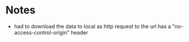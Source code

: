 # Notes

- had to download the data to local as http request to the url has a "no-access-control-origin" header